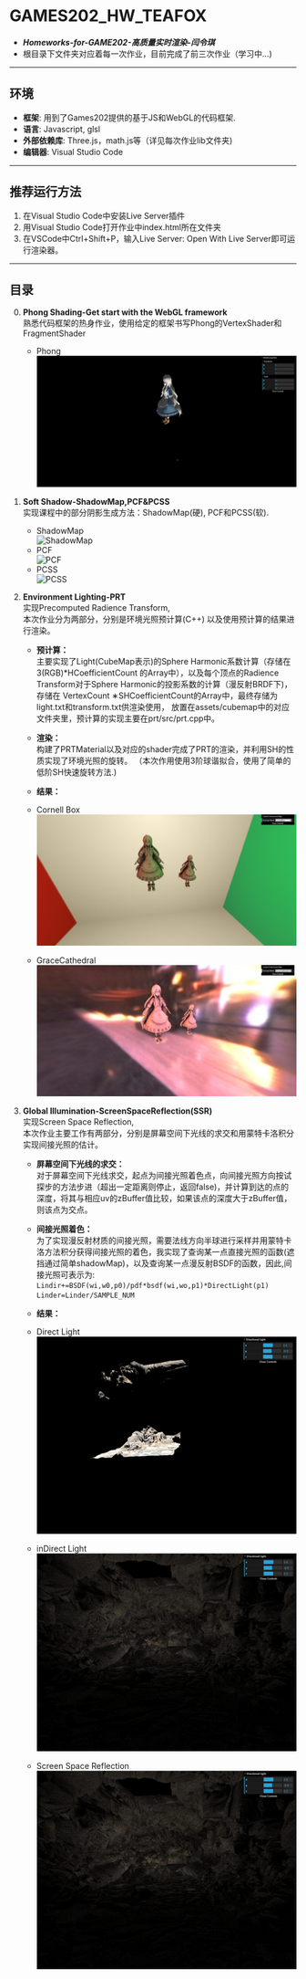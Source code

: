 # GAMES202_HW_TEAFOX

* ***Homeworks-for-GAME202-高质量实时渲染-闫令琪***
* 根目录下文件夹对应着每一次作业，目前完成了前三次作业（学习中...) 
***
## 环境
* **框架**: 用到了Games202提供的基于JS和WebGL的代码框架.
* **语言**: Javascript, glsl
* **外部依赖库**: Three.js，math.js等（详见每次作业lib文件夹)
* **编辑器**: Visual Studio Code
***

## 推荐运行方法  
1. 在Visual Studio Code中安装Live Server插件  
2. 用Visual Studio Code打开作业中index.html所在文件夹  
3. 在VSCode中Ctrl+Shift+P，输入Live Server: Open With Live Server即可运行渲染器。
***
## 目录
0. **Phong Shading-Get start with the WebGL framework**  
熟悉代码框架的热身作业，使用给定的框架书写Phong的VertexShader和FragmentShader  
    - Phong  
    ![ShadowMap](https://github.com/Teafox-Yang/GAMES202_HW_TEAFOX/blob/main/0.Phong%20Shading-Get%20start%20with%20the%20WebGL%20framework/screenshot/phong.png)  
1. **Soft Shadow-ShadowMap,PCF&PCSS**  
实现课程中的部分阴影生成方法：ShadowMap(硬), PCF和PCSS(软).  
    - ShadowMap  
    ![ShadowMap](https://github.com/Teafox-Yang/GAMES202_HW_TEAFOX/blob/main/1.Soft%20Shadow-Shado%EF%BD%97Map%2CPCF%26PCSS/screenshot/ShadowMap.png)  
    - PCF  
    ![PCF](https://github.com/Teafox-Yang/GAMES202_HW_TEAFOX/blob/main/1.Soft%20Shadow-Shado%EF%BD%97Map%2CPCF%26PCSS/screenshot/PCF.png)  
    - PCSS   
    ![PCSS](https://github.com/Teafox-Yang/GAMES202_HW_TEAFOX/blob/main/1.Soft%20Shadow-Shado%EF%BD%97Map%2CPCF%26PCSS/screenshot/PCSS.png)  

2. **Environment Lighting-PRT**  
实现Precomputed Radience Transform,   
本次作业分为两部分，分别是环境光照预计算(C++)
以及使用预计算的结果进行渲染。  
    - **预计算：**  
主要实现了Light(CubeMap表示)的Sphere Harmonic系数计算（存储在3(RGB)*HCoefficientCount
的Array中），以及每个顶点的Radience Transform对于Sphere Harmonic的投影系数的计算（漫反射BRDF下)，存储在
VertexCount ∗SHCoefficientCount的Array中，最终存储为light.txt和transform.txt供渲染使用，
放置在assets/cubemap中的对应文件夹里，预计算的实现主要在prt/src/prt.cpp中。

    - **渲染：**  
构建了PRTMaterial以及对应的shader完成了PRT的渲染，并利用SH的性质实现了环境光照的旋转。
（本次作用使用3阶球谐拟合，使用了简单的低阶SH快速旋转方法.)
    - **结果：**
    - Cornell Box  
    ![Cornell Box](https://github.com/Teafox-Yang/GAMES202_HW_TEAFOX/blob/main/2.Environment%20Lighting-PRT/homework2/ScreenShot/CornellBox.png) 
    - GraceCathedral  
    ![GraceCathedral](https://github.com/Teafox-Yang/GAMES202_HW_TEAFOX/blob/main/2.Environment%20Lighting-PRT/homework2/ScreenShot/GraceCathedral.png) 

3. **Global Illumination-ScreenSpaceReflection(SSR)**  
实现Screen Space Reflection,   
本次作业主要工作有两部分，分别是屏幕空间下光线的求交和用蒙特卡洛积分实现间接光照的估计。
    - **屏幕空间下光线的求交：**  
    对于屏幕空间下光线求交，起点为间接光照着色点，向间接光照方向按试探步的方法步进（超出一定距离则停止，返回false)，并计算到达的点的深度，将其与相应uv的zBuffer值比较，如果该点的深度大于zBuffer值，则该点为交点。

    - **间接光照着色：**  
    为了实现漫反射材质的间接光照，需要法线方向半球进行采样并用蒙特卡洛方法积分获得间接光照的着色，我实现了查询某一点直接光照的函数(遮挡通过简单shadowMap)，以及查询某一点漫反射BSDF的函数，因此,间接光照可表示为:  
        `Lindir+=BSDF(wi,w0,p0)/pdf*bsdf(wi,wo,p1)*DirectLight(p1) `  
        `Linder=Linder/SAMPLE_NUM  `

    - **结果：**
    - Direct Light   
    ![Direct Light](https://github.com/Teafox-Yang/GAMES202_HW_TEAFOX/blob/main/3.Global%20Illumination-ScreenSpaceReflection(SSR)/screenshot/Ldir.png)   
    - inDirect Light   
    ![inDirect Light](https://github.com/Teafox-Yang/GAMES202_HW_TEAFOX/blob/main/3.Global%20Illumination-ScreenSpaceReflection(SSR)/screenshot/Lindir.png)  
    - Screen Space Reflection   
    ![Screen Space Reflection](https://github.com/Teafox-Yang/GAMES202_HW_TEAFOX/blob/main/3.Global%20Illumination-ScreenSpaceReflection(SSR)/screenshot/Lindir.png)   

